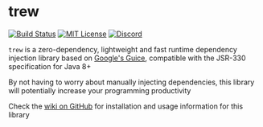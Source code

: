 # trew
[![Build Status](https://img.shields.io/github/workflow/status/yusshu/trew/build/main)](https://github.com/yusshu/trew/actions/workflows/build.yml)
[![MIT License](https://img.shields.io/badge/license-MIT-blue)](license.txt)
[![Discord](https://img.shields.io/discord/683899335405994062)](https://discord.gg/xbba2fy)

`trew` is a zero-dependency, lightweight and fast runtime dependency
injection library based on [Google's Guice](https://github.com/google/guice),
compatible with the JSR-330 specification for Java 8+

By not having to worry about manually injecting dependencies, this library
will potentially increase your programming productivity

Check the [wiki on GitHub](https://github.com/yusshu/trew/wiki) for installation and usage
information for this library